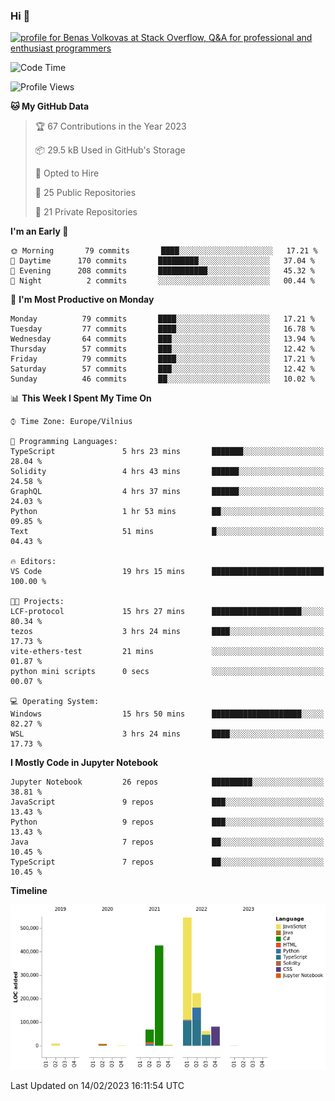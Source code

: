 ### Hi 👋
<a href="https://stackoverflow.com/users/14954249/benas-volkovas"><img src="https://stackoverflow.com/users/flair/14954249.png?theme=dark" width="208" height="58" alt="profile for Benas Volkovas at Stack Overflow, Q&amp;A for professional and enthusiast programmers" title="profile for Benas Volkovas at Stack Overflow, Q&amp;A for professional and enthusiast programmers"></a>

<!--START_SECTION:waka-->
![Code Time](http://img.shields.io/badge/Code%20Time-1%2C270%20hrs%2030%20mins-blue)

![Profile Views](http://img.shields.io/badge/Profile%20Views-0-blue)

**🐱 My GitHub Data** 

> 🏆 67 Contributions in the Year 2023
 > 
> 📦 29.5 kB Used in GitHub's Storage 
 > 
> 💼 Opted to Hire
 > 
> 📜 25 Public Repositories 
 > 
> 🔑 21 Private Repositories  
 > 
**I'm an Early 🐤** 

```text
🌞 Morning       79 commits       ████░░░░░░░░░░░░░░░░░░░░░   17.21 % 
🌆 Daytime      170 commits       █████████░░░░░░░░░░░░░░░░   37.04 % 
🌃 Evening      208 commits       ███████████░░░░░░░░░░░░░░   45.32 % 
🌙 Night          2 commits       ░░░░░░░░░░░░░░░░░░░░░░░░░   00.44 % 

```
📅 **I'm Most Productive on Monday** 

```text
Monday          79 commits       ████░░░░░░░░░░░░░░░░░░░░░   17.21 % 
Tuesday         77 commits       ████░░░░░░░░░░░░░░░░░░░░░   16.78 % 
Wednesday       64 commits       ███░░░░░░░░░░░░░░░░░░░░░░   13.94 % 
Thursday        57 commits       ███░░░░░░░░░░░░░░░░░░░░░░   12.42 % 
Friday          79 commits       ████░░░░░░░░░░░░░░░░░░░░░   17.21 % 
Saturday        57 commits       ███░░░░░░░░░░░░░░░░░░░░░░   12.42 % 
Sunday          46 commits       ██░░░░░░░░░░░░░░░░░░░░░░░   10.02 % 

```


📊 **This Week I Spent My Time On** 

```text
⌚︎ Time Zone: Europe/Vilnius

💬 Programming Languages: 
TypeScript               5 hrs 23 mins       ███████░░░░░░░░░░░░░░░░░░   28.04 % 
Solidity                 4 hrs 43 mins       ██████░░░░░░░░░░░░░░░░░░░   24.58 % 
GraphQL                  4 hrs 37 mins       ██████░░░░░░░░░░░░░░░░░░░   24.03 % 
Python                   1 hr 53 mins        ██░░░░░░░░░░░░░░░░░░░░░░░   09.85 % 
Text                     51 mins             █░░░░░░░░░░░░░░░░░░░░░░░░   04.43 % 

🔥 Editors: 
VS Code                  19 hrs 15 mins      █████████████████████████   100.00 % 

🐱‍💻 Projects: 
LCF-protocol             15 hrs 27 mins      ████████████████████░░░░░   80.34 % 
tezos                    3 hrs 24 mins       ████░░░░░░░░░░░░░░░░░░░░░   17.73 % 
vite-ethers-test         21 mins             ░░░░░░░░░░░░░░░░░░░░░░░░░   01.87 % 
python mini scripts      0 secs              ░░░░░░░░░░░░░░░░░░░░░░░░░   00.07 % 

💻 Operating System: 
Windows                  15 hrs 50 mins      ████████████████████░░░░░   82.27 % 
WSL                      3 hrs 24 mins       ████░░░░░░░░░░░░░░░░░░░░░   17.73 % 

```

**I Mostly Code in Jupyter Notebook** 

```text
Jupyter Notebook         26 repos            █████████░░░░░░░░░░░░░░░░   38.81 % 
JavaScript               9 repos             ███░░░░░░░░░░░░░░░░░░░░░░   13.43 % 
Python                   9 repos             ███░░░░░░░░░░░░░░░░░░░░░░   13.43 % 
Java                     7 repos             ██░░░░░░░░░░░░░░░░░░░░░░░   10.45 % 
TypeScript               7 repos             ██░░░░░░░░░░░░░░░░░░░░░░░   10.45 % 

```


**Timeline**

![Chart not found](https://raw.githubusercontent.com/BenasVolkovas/BenasVolkovas/main/charts/bar_graph.png) 


 Last Updated on 14/02/2023 16:11:54 UTC
<!--END_SECTION:waka-->
